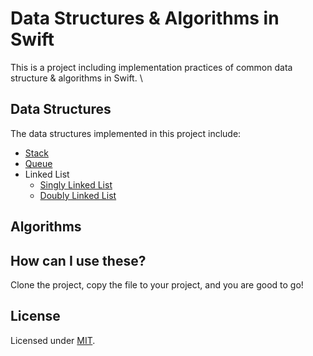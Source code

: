 # Data Structures & Algorithms in Swift

This is a project including implementation practices of common data structure & algorithms in Swift. \

## Data Structures

The data structures implemented in this project include:

- [Stack](https://github.com/loyihsu/data-structures-and-algorithms-in-swift/tree/master/Stack)
- [Queue](https://github.com/loyihsu/data-structures-and-algorithms-in-swift/tree/master/Queue)
- Linked List
  - [Singly Linked List](https://github.com/loyihsu/data-structures-and-algorithms-in-swift/tree/master/Linked%20List/Singly%20Linked%20List)
  - [Doubly Linked List](https://github.com/loyihsu/data-structures-and-algorithms-in-swift/tree/master/Linked%20List/Doubly%20Linked%20List)

## Algorithms

## How can I use these?

Clone the project, copy the file to your project, and you are good to go!

## License
Licensed under [MIT](https://github.com/loyihsu/data-structures-and-algorithms-in-swift/blob/master/LICENSE.md).

